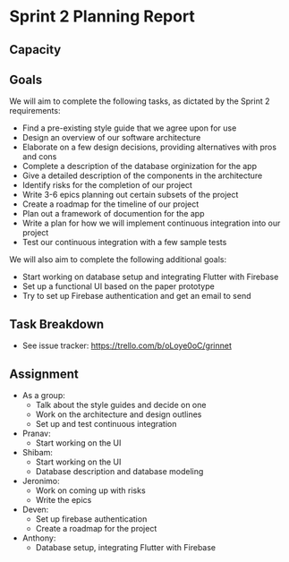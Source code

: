 # Sprint 2 Planning Report

## Capacity

## Goals
We will aim to complete the following tasks, as dictated by the Sprint 2 requirements:
- Find a pre-existing style guide that we agree upon for use
- Design an overview of our software architecture
- Elaborate on a few design decisions, providing alternatives with pros and cons
- Complete a description of the database orginization for the app
- Give a detailed description of the components in the architecture
- Identify risks for the completion of our project
- Write 3-6 epics planning out certain subsets of the project 
- Create a roadmap for the timeline of our project
- Plan out a framework of documention for the app
- Write a plan for how we will implement continuous integration into our project
- Test our continuous integration with a few sample tests

We will also aim to complete the following additional goals:
- Start working on database setup and integrating Flutter with Firebase
- Set up a functional UI based on the paper prototype
- Try to set up Firebase authentication and get an email to send


## Task Breakdown
- See issue tracker: https://trello.com/b/oLoye0oC/grinnet

## Assignment
- As a group:
    - Talk about the style guides and decide on one
    - Work on the architecture and design outlines
    - Set up and test continuous integration
- Pranav:
    - Start working on the UI
- Shibam:
    - Start working on the UI
    - Database description and database modeling
- Jeronimo:
    - Work on coming up with risks
    - Write the epics
- Deven:
    - Set up firebase authentication
    - Create a roadmap for the project
- Anthony:
    - Database setup, integrating Flutter with Firebase
